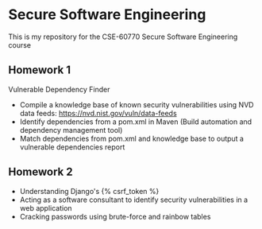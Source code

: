 # Secure Software Engineering

This is my repository for the CSE-60770 Secure Software Engineering course

## Homework 1
Vulnerable Dependency Finder
- Compile a knowledge base of known security vulnerabilities using NVD data feeds: https://nvd.nist.gov/vuln/data-feeds
- Identify dependencies from a pom.xml in Maven (Build automation and dependency management tool)
- Match dependencies from pom.xml and knowledge base to output a vulnerable dependencies report

## Homework 2
- Understanding Django's {% csrf_token %}
- Acting as a software consultant to identify security vulnerabilities in a web application
- Cracking passwords using brute-force and rainbow tables
